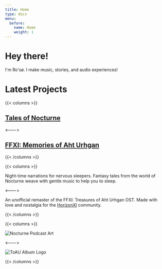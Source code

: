 ```yaml
---
title: Home
type: docs
menu:
  before:
    name: Home
    weight: 1
---
```


# Hey there!

I'm Ro'sø. I make music, stories, and audio experiences!

# Latest Projects 

{{< columns >}} <!-- begin columns block -->

## [Tales of Nocturne](docs/projects/podcasts/tales-of-nocturne/) 
<---> <!-- magic separator, between columns -->

## [FFXI: Memories of Aht Urhgan](docs/projects/music/final-fantasy-xi-memories-of-aht-urghan懐かしい記憶のアトルガン/)
{{< /columns >}}

{{< columns >}} <!-- begin columns block -->

Night-time narrations for nervous sleepers. Fantasy tales from the world of Nocturne weave with gentle music to help you to sleep.

<---> <!-- magic separator, between columns -->

An unofficial remaster of the FFXI: Treasures of Aht Urhgan OST. Made with love and nostalgia for the [HorizonXI](https://horizonxi.com) community.

{{< /columns >}}

{{< columns >}} <!-- begin columns block -->

![Nocturne Podcast Art](https://rosoe.xyz/docs/projects/podcasts/tales-of-nocturne/NocturneLogoLarge.jpeg)

<---> <!-- magic separator, between columns -->

![ToAU Album Logo](https://rosoe.xyz/docs/projects/music/final-fantasy-xi-memories-of-aht-urghan懐かしい記憶のアトルガン/ToAUOST.jpeg)

{{< /columns >}}

